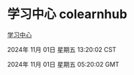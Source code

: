 # 学习中心 colearnhub
[学习中心](http://219.139.197.74:56308/colearnhub/)

2024年 11月 01日 星期五 13:20:02 CST

2024年 11月 01日 星期五 05:20:02 GMT
